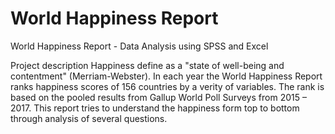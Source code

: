 # World Happiness Report
World Happiness Report - Data Analysis using SPSS and Excel

Project description
Happiness define as a "state of well-being and contentment" (Merriam-Webster). 
In each year the World Happiness Report ranks happiness scores of 156 countries by a verity of variables. 
The rank is based on the pooled results from Gallup World Poll Surveys from 2015 – 2017. 
This report tries to understand the happiness form top to bottom through analysis of several questions. 
